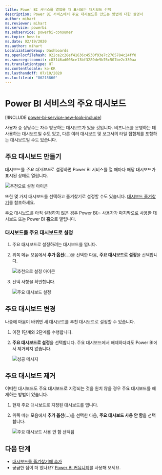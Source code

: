 ```yaml
---
title: Power BI 서비스를 열었을 때 표시되는 대시보드 선택
description: Power BI 서비스에서 주요 대시보드를 만드는 방법에 대한 설명서
author: mihart
ms.reviewer: mihart
ms.service: powerbi
ms.subservice: powerbi-consumer
ms.topic: how-to
ms.date: 02/19/2020
ms.author: mihart
LocalizationGroup: Dashboards
ms.openlocfilehash: 022ce2c28ef41636c4530f93e7c2765784c24ff0
ms.sourcegitcommit: c83146ad008ce13bf3289de9b76c507be2c330aa
ms.translationtype: HT
ms.contentlocale: ko-KR
ms.lasthandoff: 07/10/2020
ms.locfileid: "86215860"
---
```

# <a name="featured-dashboards-in-the-power-bi-service"></a>Power BI 서비스의 주요 대시보드

[!INCLUDE [power-bi-service-new-look-include](../includes/power-bi-service-new-look-include.md)]

사용자 중 상당수는 자주 방문하는 대시보드가 있을 것입니다. 비즈니스를 운영하는 데 사용하는 대시보드일 수도 있고, 다른 여러 대시보드 및 보고서의 타일 집합체를 포함하는 대시보드일 수도 있습니다.

## <a name="create-a-featured-dashboard"></a>주요 대시보드 만들기
대시보드를 *주요 대시보드*로 설정하면 Power BI 서비스를 열 때마다 해당 대시보드가 표시된 상태로 열립니다. 

![추천으로 설정 아이콘](./media/end-user-featured/power-bi-dropdown.png)

또한 몇 가지 대시보드를 선택하고 즐겨찾기로 설정할 수도 있습니다. [대시보드 즐겨찾기](end-user-favorite.md)를 참조하세요.

주요 대시보드를 아직 설정하지 않은 경우 Power BI는 사용자가 마지막으로 사용한 대시보드 또는 Power BI **홈**으로 열립니다. 

### <a name="set-a-dashboard-as-featured"></a>대시보드를 주요 대시보드로 설정


1. 주요 대시보드로 설정하려는 대시보드를 엽니다. 
2. 위쪽 메뉴 모음에서 **추가 옵션**(...)을 선택한 다음, **주요 대시보드로 설정**을 선택합니다. 
   
    ![추천으로 설정 아이콘](./media/end-user-featured/power-bi-dropdown.png)
3. 선택 사항을 확인합니다.
   
    ![주요 대시보드 설정](./media/end-user-featured/power-bi-featured-confirm.png)

## <a name="change-the-featured-dashboard"></a>주요 대시보드 변경
나중에 마음이 바뀌면 새 대시보드를 추천 대시보드로 설정할 수 있습니다.

1. 이전 1단계와 2단계를 수행합니다.
   
2. **주요 대시보드로 설정**을 선택합니다. 주요 대시보드에서 해제하더라도 Power BI에서 제거되지 않습니다. 
   
    ![성공 메시지](./media/end-user-featured/power-bi-unfeature-new.png)

## <a name="remove-the-featured-dashboard"></a>주요 대시보드 제거
어떠한 대시보드도 주요 대시보드로 지정되는 것을 원치 않을 경우 주요 대시보드를 해제하는 방법이 있습니다.

1. 현재 주요 대시보드로 지정된 대시보드를 엽니다.
2. 위쪽 메뉴 모음에서 **추가 옵션**(...)을 선택한 다음, **주요 대시보드 사용 안 함**을 선택합니다.

    ![주요 대시보드 사용 안 함 선택됨](./media/end-user-featured/power-bi-unfeature.png)
   
## <a name="next-steps"></a>다음 단계
- [대시보드를 즐겨찾기에 추가](end-user-favorite.md)    
- 궁금한 점이 더 있나요? [Power BI 커뮤니티](https://community.powerbi.com/)를 사용해 보세요.

